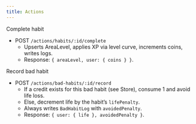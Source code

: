 ```yaml
---
title: Actions
---
```


Complete habit
- POST `/actions/habits/:id/complete`
  - Upserts AreaLevel, applies XP via level curve, increments coins, writes logs.
  - Response: `{ areaLevel, user: { coins } }`.

Record bad habit
- POST `/actions/bad-habits/:id/record`
  - If a credit exists for this bad habit (see Store), consume 1 and avoid life loss.
  - Else, decrement life by the habit’s `lifePenalty`.
  - Always writes `BadHabitLog` with `avoidedPenalty`.
  - Response: `{ user: { life }, avoidedPenalty }`.

